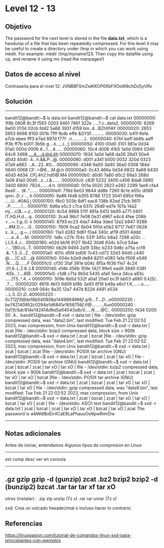 # Level 12 - 13

## Objetivo
The password for the next level is stored in the file **data.txt**, which is a hexdump of a file that has been repeatedly compressed. For this level it may be useful to create a directory under /tmp in which you can work using mkdir. For example: mkdir /tmp/myname123. Then copy the datafile using cp, and rename it using mv (read the manpages!)

## Datos de acceso al nivel
Contraseña para el nivel 12: JVNBBFSmZwKKOP0XbFXOoW8chDz5yVRv

## Solución
---
bandit12@bandit:~$ ls
data.txt
bandit12@bandit:~$ cat data.txt
00000000: 1f8b 0808 8c3f f563 0203 6461 7461 322e  .....?.c..data2.
00000010: 6269 6e00 0134 02cb fd42 5a68 3931 4159  bin..4...BZh91AY
00000020: 2653 5953 6696 8100 001b 7fff fbdb effb  &SYSf...........
00000030: b41f 6efa a7cb ebee fff3 b7ad 897d f77f  ..n..........}..
00000040: 67bf beff bb6b aaff ff3b ff7b b001 3b5b  g....k...;.{..;[
00000050: 4100 00d0 3101 881a 0d34 01a0 000d 0006  A...1....4......
00000060: 10c4 d006 41b5 1a0d 0064 0340 64c8 3468  ....A....d.@d.4h
00000070: 1934 1a0d 1a68 da26 26d3 50e4 d0d3 40d0  .4...h.&&.P...@.
00000080: d001 a341 b500 0032 320d 0323 47a9 a683  ...A...22..#G...
00000090: 4346 9a00 3d40 36a0 0308 184d 0640 0068  CF..=@6....M.@.h
000000a0: 0c43 466a 0d34 6832 9a68 6430 40d3 4d34  .CFj.4h2.hd0@.M4
000000b0: d0d0 7a80 d0c2 69a3 268d 1a06 81a0 00d0  ..z...i.&.......
000000c0: c83f 5232 3400 c406 8da8 0680 3400 6800  .?R24.......4.h.
000000d0: 001a 0020 2823 e282 2299 1ae9 cfa4 8ea0  ... (#..".......
000000e0: 716d 6e03 9844 dd8b 7260 8c1e e05c d068  qmn..D..r`...\.h
000000f0: 9a86 f4d8 b355 8786 1723 3041 695d f96a  .....U...#0Ai].j
00000100: f8c0 503b 8df1 eac8 138b 82ed 21cb 9611  ..P;........!...
00000110: 6d6a e5c3 c7ca 637c 26d9 ed7e 107a 14a2  mj....c|&..~.z..
00000120: 6c54 8868 511f 481a 6412 bb95 a771 0401  lT.hQ.H.d....q..
00000130: 3ca4 96cf 7e08 0e31 d967 e4c4 4fee 206b  <...~..1.g..O. k
00000140: 8793 ec23 4da7 44ba 3ded 12e2 b947 9288  ...#M.D.=....G..
00000150: 7809 0ca2 6b04 5f0d e0b2 6717 7e87 0628  x...k._...g.~..(
00000160: 11a3 d282 9d61 f0a4 340c af19 d501 4ddd  .....a..4.....M.
00000170: 1a8c c27b 154c 531f 345c b6a2 7298 a20c  ...{.LS.4\..r...
00000180: e02d bb16 9127 5b42 30d6 634c b7cd 54ae  .-...'[B0.cL..T.
00000190: bb26 9494 2a19 33bc b233 0d8c a75a ccf8  .&..*.3..3...Z..
000001a0: 401c d5f4 bd06 7c43 cd73 32d3 84d0 c440  @.....|C.s2....@
000001b0: 004e b2e9 de84 8251 e080 1a1e f506 e546  .N.....Q.......F
000001c0: cf30 31af 361e b04c 8f5a f636 f1e7 4c24  .01.6..L.Z.6..L$
000001d0: e14b 456b 109e 1421 99e5 ead9 3840 038f  .KEk...!....8@..
000001e0: c1d8 c71a 9b5d 5435 afa0 5eca 34ca a83c  .....]T5..^.4..<
000001f0: 309e 6b5d 532f a0af 20e0 bc3f bb03 a680  0.k]S/.. ..?....
00000200: 6616 4b13 9d09 bf8b 3a93 6f16 b48a e6cf  f.K.....:.o.....
00000210: ccb9 084c 8a35 12a7 447d 8224 4491 e534  ...L.5..D}.$D..4
00000220: 0c71 2f36 fda1 8b54 0808 a144 9894 966f  .q/6...T...D...o
00000230: be74 2140 952c 0294 a1d6 841e 1658 756f  .t!@.,.......Xuo
00000240: 0d7f c5dc 914e 1424 14d9 a5a0 4043 a8c0  .....N.$....@C..
00000250: f434 0200 00                             .4...
bandit12@bandit:~$ xxd -r data.txt | file -
/dev/stdin: gzip compressed data, was "data2.bin", last modified: Tue Feb 21 22:02:52 2023, max compression, from Unix
bandit12@bandit:~$ xxd -r data.txt | zcat |file -
/dev/stdin: bzip2 compressed data, block size = 900k
bandit12@bandit:~$ xxd -r data.txt | zcat | bzcat |file -
/dev/stdin: gzip compressed data, was "data4.bin", last modified: Tue Feb 21 22:02:52 2023, max compression, from Unix
bandit12@bandit:~$ xxd -r data.txt | zcat | bzcat | zcat |file -
/dev/stdin: POSIX tar archive (GNU)
bandit12@bandit:~$ xxd -r data.txt | zcat | bzcat | zcat | tar xO | file -
/dev/stdin: POSIX tar archive (GNU)
bandit12@bandit:~$ xxd -r data.txt | zcat | bzcat | zcat | tar xO | tar xO | file -
/dev/stdin: bzip2 compressed data, block size = 900k
bandit12@bandit:~$ xxd -r data.txt | zcat | bzcat | zcat | tar xO | tar xO | bzcat |file -
/dev/stdin: POSIX tar archive (GNU)
bandit12@bandit:~$ xxd -r data.txt | zcat | bzcat | zcat | tar xO | tar xO | bzcat | tar xO | file -
/dev/stdin: gzip compressed data, was "data9.bin", last modified: Tue Feb 21 22:02:52 2023, max compression, from Unix
bandit12@bandit:~$ xxd -r data.txt | zcat | bzcat | zcat | tar xO | tar xO | bzcat | tar xO | zcat | file -
/dev/stdin: ASCII text
bandit12@bandit:~$ xxd -r data.txt | zcat | bzcat | zcat | tar xO | tar xO | bzcat | tar xO | zcat
The password is wbWdlBxEir4CaE8LaPhauuOo6pwRmrDw

---
## Notas adicionales
Antes de iniciar, entendamos Algunos tipos de compresion en Linux

______________________________________
ext      comp      desc                               ver en consola
_____________________________________________________
.gz       gzip        gzip -d        (gunzip)      zcat 
.bz2     bzip2      bzip2 -d    (bunzip2)      bzcat 
.tar       tar          tar xf                              tar xO
---------------------------------------------------- 
otros (instalar) : 
.zip       zip          unzip (7z x) 
.rar       rar           unrar (7z x)

xxd: Crea un volcado hexadecimal o incluso hacer lo contrario.
## Referencias
https://linuxpasion.com/tutorial-de-comandos-linux-xxd-para-principiantes-con-ejemplos

